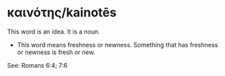 # καινότης/kainotēs

This word is an idea. It is a noun.

* This word means freshness or newness. Something that has freshness or newness is fresh or new. 

See: Romans 6:4; 7:6
